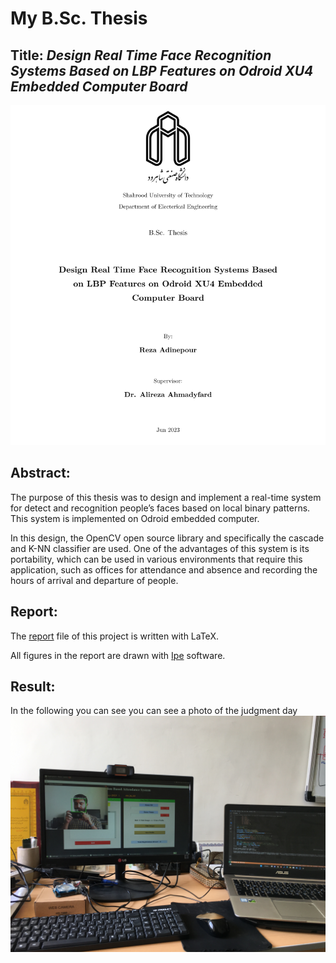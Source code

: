 # **My B.Sc. Thesis**
## Title: *Design Real Time Face Recognition Systems Based on LBP Features on Odroid XU4 Embedded Computer Board*

![image](Report/figs/thesis.png)

## Abstract:
The purpose of this thesis was to design and implement a real-time system for detect and recognition people’s faces based on local binary patterns. This system is implemented on Odroid embedded computer.

In this design, the OpenCV open source library and specifically the cascade and K-NN classifier are used. One of the advantages of this system is its portability, which can be used in various environments that require this application, such as offices for attendance and absence and recording the hours of arrival and departure of people.

## Report:
The [report](https://github.com/rezaAdinepour/Bachelors-Project/blob/main/Report/thesis.tex) file of this project is written with LaTeX.

All figures in the report are drawn with [Ipe](https://ipe.otfried.org/) software.

## Result:
In the following you can see you can see a photo of the judgment day
![image](Report/figs/Attendance_Test2.JPG)
